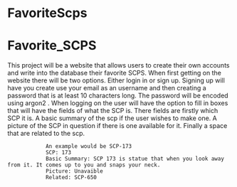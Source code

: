 # FavoriteScps

  # Favorite_SCPS

This project will be a website that allows users to create their own accounts and write into the database their favorite SCPS. When first getting on the website there will be two options. Either login in or sign up. Signing up will have you create use your email as an username and then creating a password that is at least 10 characters long. The password will be encoded using argon2 . When logging on the user will have the option to fill in boxes that will have the fields of what the SCP is. There fields are firstly which SCP it is. A basic summary of the scp if the user wishes to make one. A picture of the SCP in question if there is one available for it. Finally a space that are related to the scp.

                An example would be SCP-173
                SCP: 173
                Basic Summary: SCP 173 is statue that when you look away from it. It comes up to you and snaps your neck.
                Picture: Unavaible
                Related: SCP-650





